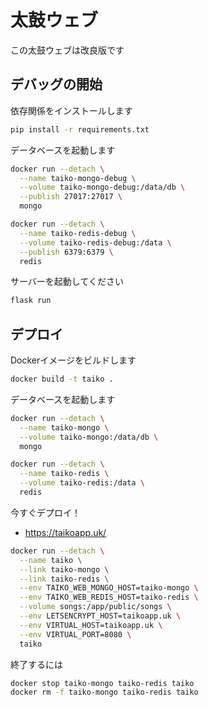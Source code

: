 # 太鼓ウェブ

この太鼓ウェブは改良版です

## デバッグの開始

依存関係をインストールします

```bash
pip install -r requirements.txt
```

データベースを起動します

```bash
docker run --detach \
  --name taiko-mongo-debug \
  --volume taiko-mongo-debug:/data/db \
  --publish 27017:27017 \
  mongo
```

```bash
docker run --detach \
  --name taiko-redis-debug \
  --volume taiko-redis-debug:/data \
  --publish 6379:6379 \
  redis
```

サーバーを起動してください

```bash
flask run
```

## デプロイ

Dockerイメージをビルドします

```bash
docker build -t taiko .
```

データベースを起動します

```bash
docker run --detach \
  --name taiko-mongo \
  --volume taiko-mongo:/data/db \
  mongo
```

```bash
docker run --detach \
  --name taiko-redis \
  --volume taiko-redis:/data \
  redis
```

今すぐデプロイ！

- https://taikoapp.uk/

```bash
docker run --detach \
  --name taiko \
  --link taiko-mongo \
  --link taiko-redis \
  --env TAIKO_WEB_MONGO_HOST=taiko-mongo \
  --env TAIKO_WEB_REDIS_HOST=taiko-redis \
  --volume songs:/app/public/songs \
  --env LETSENCRYPT_HOST=taikoapp.uk \
  --env VIRTUAL_HOST=taikoapp.uk \
  --env VIRTUAL_PORT=8080 \
  taiko
```

終了するには

```bash
docker stop taiko-mongo taiko-redis taiko
docker rm -f taiko-mongo taiko-redis taiko
```
